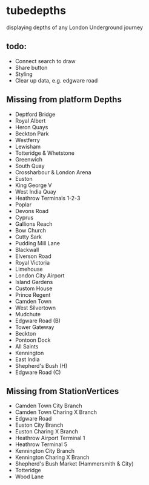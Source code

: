# tubedepths
displaying depths of any London Underground journey

## todo:
- Connect search to draw
- Share button
- Styling
- Clear up data, e.g. edgware road

Missing from platform Depths
---------------------------------
- Deptford Bridge
- Royal Albert
- Heron Quays
- Beckton Park
- Westferry
- Lewisham
- Totteridge & Whetstone
- Greenwich
- South Quay
- Crossharbour & London Arena
- Euston
- King George V
- West India Quay
- Heathrow Terminals 1-2-3
- Poplar
- Devons Road
- Cyprus
- Gallions Reach
- Bow Church
- Cutty Sark
- Pudding Mill Lane
- Blackwall
- Elverson Road
- Royal Victoria
- Limehouse
- London City Airport
- Island Gardens
- Custom House
- Prince Regent
- Camden Town
- West Silvertown
- Mudchute
- Edgware Road (B)
- Tower Gateway
- Beckton
- Pontoon Dock
- All Saints
- Kennington
- East India
- Shepherd's Bush (H)
- Edgware Road (C)

Missing from StationVertices
-----------------------------
- Camden Town City Branch
- Camden Town Charing X Branch
- Edgware Road
- Euston City Branch
- Euston Charing X Branch
- Heathrow Airport Terminal 1
- Heathrow Terminal 5
- Kennington City Branch
- Kennington Charing X Branch
- Shepherd's Bush Market (Hammersmith & City)
- Totteridge
- Wood Lane
